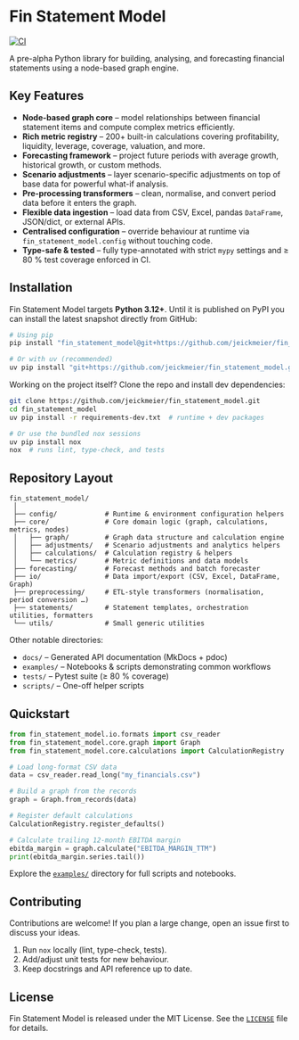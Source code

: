 # Fin Statement Model
[![CI](https://github.com/jeickmeier/fin_statement_model/actions/workflows/ci.yml/badge.svg)](https://github.com/jeickmeier/fin_statement_model/actions/workflows/ci.yml)

A pre-alpha Python library for building, analysing, and forecasting financial statements using a node-based graph engine.

## Key Features
- **Node-based graph core** – model relationships between financial statement items and compute complex metrics efficiently.
- **Rich metric registry** – 200+ built-in calculations covering profitability, liquidity, leverage, coverage, valuation, and more.
- **Forecasting framework** – project future periods with average growth, historical growth, or custom methods.
- **Scenario adjustments** – layer scenario-specific adjustments on top of base data for powerful what-if analysis.
- **Pre-processing transformers** – clean, normalise, and convert period data before it enters the graph.
- **Flexible data ingestion** – load data from CSV, Excel, pandas `DataFrame`, JSON/dict, or external APIs.
- **Centralised configuration** – override behaviour at runtime via `fin_statement_model.config` without touching code.
- **Type-safe & tested** – fully type-annotated with strict `mypy` settings and ≥ 80 % test coverage enforced in CI.

## Installation
Fin Statement Model targets **Python 3.12+**. Until it is published on PyPI you can install the latest snapshot directly from GitHub:

```bash
# Using pip
pip install "fin_statement_model@git+https://github.com/jeickmeier/fin_statement_model.git"

# Or with uv (recommended)
uv pip install "git+https://github.com/jeickmeier/fin_statement_model.git"
```

Working on the project itself? Clone the repo and install dev dependencies:

```bash
git clone https://github.com/jeickmeier/fin_statement_model.git
cd fin_statement_model
uv pip install -r requirements-dev.txt  # runtime + dev packages

# Or use the bundled nox sessions
uv pip install nox
nox  # runs lint, type-check, and tests
```

## Repository Layout
```text
fin_statement_model/
 │
 ├── config/            # Runtime & environment configuration helpers
 ├── core/              # Core domain logic (graph, calculations, metrics, nodes)
 │   ├── graph/         # Graph data structure and calculation engine
 │   ├── adjustments/   # Scenario adjustments and analytics helpers
 │   ├── calculations/  # Calculation registry & helpers
 │   └── metrics/       # Metric definitions and data models
 ├── forecasting/       # Forecast methods and batch forecaster
 ├── io/                # Data import/export (CSV, Excel, DataFrame, Graph)
 ├── preprocessing/     # ETL-style transformers (normalisation, period conversion …)
 ├── statements/        # Statement templates, orchestration utilities, formatters
 └── utils/             # Small generic utilities
```

Other notable directories:

* `docs/` – Generated API documentation (MkDocs + pdoc)
* `examples/` – Notebooks & scripts demonstrating common workflows
* `tests/` – Pytest suite (≥ 80 % coverage)
* `scripts/` – One-off helper scripts

## Quickstart
```python
from fin_statement_model.io.formats import csv_reader
from fin_statement_model.core.graph import Graph
from fin_statement_model.core.calculations import CalculationRegistry

# Load long-format CSV data
data = csv_reader.read_long("my_financials.csv")

# Build a graph from the records
graph = Graph.from_records(data)

# Register default calculations
CalculationRegistry.register_defaults()

# Calculate trailing 12-month EBITDA margin
ebitda_margin = graph.calculate("EBITDA_MARGIN_TTM")
print(ebitda_margin.series.tail())
```

Explore the [`examples/`](examples/) directory for full scripts and notebooks.

## Contributing
Contributions are welcome! If you plan a large change, open an issue first to discuss your ideas.

1. Run `nox` locally (lint, type-check, tests).
2. Add/adjust unit tests for new behaviour.
3. Keep docstrings and API reference up to date.

## License
Fin Statement Model is released under the MIT License. See the [`LICENSE`](LICENSE) file for details.
